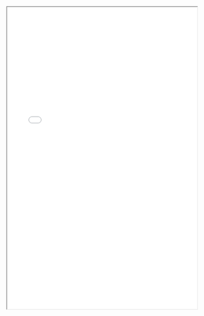 

<div style="width: 100%; height:800">
<iframe src="{{ site.url }}/assets/pdf/CV.pdf" width="100%" height="800">
Please click on the icon on the top right to download my CV if it does not show up in your browser. 
</iframe>
</div>
